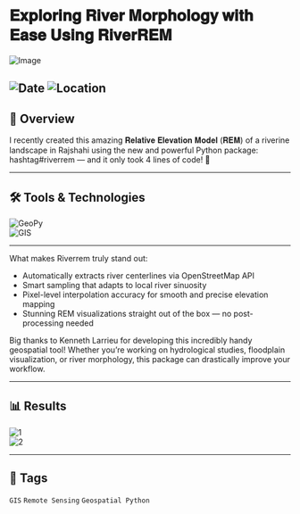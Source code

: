 # 𝐄𝐱𝐩𝐥𝐨𝐫𝐢𝐧𝐠 𝐑𝐢𝐯𝐞𝐫 𝐌𝐨𝐫𝐩𝐡𝐨𝐥𝐨𝐠𝐲 𝐰𝐢𝐭𝐡 𝐄𝐚𝐬𝐞 𝐔𝐬𝐢𝐧𝐠 𝐑𝐢𝐯𝐞𝐫𝐑𝐄𝐌

![Image](https://framerusercontent.com/images/IOpBhgHBLAlK4O7xn6oYFYT3eDE.jpg?scale-down-to=1024&width=5100&height=3300)  

![Date](https://img.shields.io/badge/20/05/2025-20/05/2025-blue) 
![Location](https://img.shields.io/badge/Location-Rajshahi-green) 
---

## 📝 Overview
I recently created this amazing 𝐑𝐞𝐥𝐚𝐭𝐢𝐯𝐞 𝐄𝐥𝐞𝐯𝐚𝐭𝐢𝐨𝐧 𝐌𝐨𝐝𝐞𝐥 (𝐑𝐄𝐌) of a riverine landscape in Rajshahi using the new and powerful Python package: hashtag#riverrem — and it only took 4 lines of code! 🚀  

---

## 🛠️ Tools & Technologies
![GeoPy](https://img.shields.io/badge/Geospatial-Python-red)  
![GIS](https://img.shields.io/badge/GIS-ArcGIS-green) 

---

What makes Riverrem truly stand out:
- Automatically extracts river centerlines via OpenStreetMap API
- Smart sampling that adapts to local river sinuosity
- Pixel-level interpolation accuracy for smooth and precise elevation mapping
- Stunning REM visualizations straight out of the box — no post-processing needed

Big thanks to Kenneth Larrieu for developing this incredibly handy geospatial tool! Whether you’re working on hydrological studies, floodplain visualization, or river morphology, this package can drastically improve your workflow.

---

## 📊 Results

![1](https://framerusercontent.com/images/lf5iRdTz3iUlxYf1cNptgjKJhpU.jpg?scale-down-to=1024&width=2701&height=2701)  
![2](https://framerusercontent.com/images/IOpBhgHBLAlK4O7xn6oYFYT3eDE.jpg?scale-down-to=1024&width=5100&height=3300)  


---

## 🔖 Tags
`GIS` `Remote Sensing` `Geospatial Python` 


